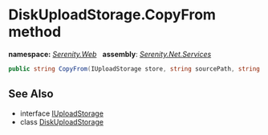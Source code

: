 # DiskUploadStorage.CopyFrom method
**namespace:** *[Serenity.Web](../../README.md#serenity.web-namespace)*   **assembly**: *[Serenity.Net.Services](../../README.md)*

```csharp
public string CopyFrom(IUploadStorage store, string sourcePath, string targetPath, bool? autoRename)
```

## See Also

* interface [IUploadStorage](../IUploadStorage.md)
* class [DiskUploadStorage](../DiskUploadStorage.md)